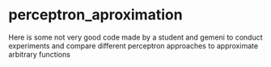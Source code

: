 # perceptron_aproximation
Here is some not very good code made by a student and gemeni to conduct experiments and compare different perceptron approaches to approximate arbitrary functions
